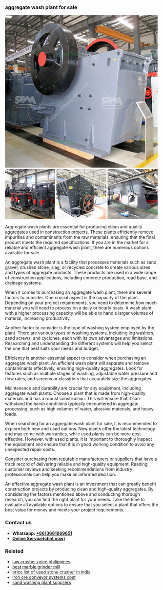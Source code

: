 <h3>aggregate wash plant for sale</h3><img src='1708499175.jpg' alt=''><p>Aggregate wash plants are essential for producing clean and quality aggregates used in construction projects. These plants efficiently remove impurities and contaminants from the raw materials, ensuring that the final product meets the required specifications. If you are in the market for a reliable and efficient aggregate wash plant, there are numerous options available for sale.</p><p>An aggregate wash plant is a facility that processes materials such as sand, gravel, crushed stone, slag, or recycled concrete to create various sizes and types of aggregate products. These products are used in a wide range of construction applications, including concrete production, road base, and drainage systems.</p><p>When it comes to purchasing an aggregate wash plant, there are several factors to consider. One crucial aspect is the capacity of the plant. Depending on your project requirements, you need to determine how much material you will need to process on a daily or hourly basis. A wash plant with a higher processing capacity will be able to handle larger volumes of material, increasing productivity.</p><p>Another factor to consider is the type of washing system employed by the plant. There are various types of washing systems, including log washers, sand screws, and cyclones, each with its own advantages and limitations. Researching and understanding the different systems will help you select the one that best suits your needs and budget.</p><p>Efficiency is another essential aspect to consider when purchasing an aggregate wash plant. An efficient wash plant will separate and remove contaminants effectively, ensuring high-quality aggregates. Look for features such as multiple stages of washing, adjustable water pressure and flow rates, and screens or classifiers that accurately size the aggregates.</p><p>Maintenance and durability are crucial for any equipment, including aggregate wash plants. Choose a plant that is made from high-quality materials and has a robust construction. This will ensure that it can withstand the harsh conditions typically encountered in aggregate processing, such as high volumes of water, abrasive materials, and heavy loads.</p><p>When searching for an aggregate wash plant for sale, it is recommended to explore both new and used options. New plants offer the latest technology and may come with warranties, while used plants can be more cost-effective. However, with used plants, it is important to thoroughly inspect the equipment and ensure that it is in good working condition to avoid any unexpected repair costs.</p><p>Consider purchasing from reputable manufacturers or suppliers that have a track record of delivering reliable and high-quality equipment. Reading customer reviews and seeking recommendations from industry professionals can help you make an informed decision.</p><p>An effective aggregate wash plant is an investment that can greatly benefit construction projects by producing clean and high-quality aggregates. By considering the factors mentioned above and conducting thorough research, you can find the right plant for your needs. Take the time to evaluate all available options to ensure that you select a plant that offers the best value for money and meets your project requirements.</p><h3>Contact us</h3><ul><li><strong>Whatsapp:&nbsp;<a href="https://wa.me/8613661969651">+8613661969651</a></strong></li><li><a href="https://swt.shibang-china.com/?git&amp;zhl&amp;aggregate wash plant for sale"><strong>Online Service(chat now)</strong></a></li></ul><h3>Related</h3><ul><li><a href='jaw crusher price philippines.md'>jaw crusher price philippines</a></li><li><a href='best marble grinder mill.md'>best marble grinder mill</a></li><li><a href='price list of used stone crusher in india.md'>price list of used stone crusher in india</a></li><li><a href='iron ore conveyor systems cost.md'>iron ore conveyor systems cost</a></li><li><a href='sand washing plant suppliers.md'>sand washing plant suppliers</a></li></ul>